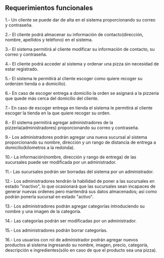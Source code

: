 ## Requerimientos funcionales

1.- Un cliente se puede dar de alta en el sistema proporcionando su correo y contraseña.

2.- El cliente podrá almacenar su información de contacto(dirección, nombre, apellidos y teléfono) en el sistema.

3.- El sistema permitirá al cliente modificar su información de contacto, su correo y contraseña.

4.- El cliente podrá acceder al sistema y ordenar una pizza sin necesidad de estar registrado.

5.- El sistema le permitirá al cliente escoger como quiere recoger su orden(en tienda o a domicilio).

6.- En caso de escoger entrega a domicilio la orden se asignará a la pizzería que quede más cerca del domicilio del cliente.

7.- En caso de escoger entrega en tienda el sistema le permitirá al cliente escoger la tienda en la que quiere recoger su orden.

8.- El sistema permitirá agregar administradores de la pizzería(administradores) proporcionando su correo y contraseña.

9.- Los administradores podrán agregar una nueva sucursal al sistema proporcionando su nombre, dirección y un rango de distancia de entrega a domicilio(kilometros a la redonda).

10.- La información(nombre, dirección y rango de entrega) de las sucursales puede ser modificada por un administrador.

11.- Las sucursales podrán ser borradas del sistema por un administrador.

12.- Los administradores tendrán la habilidad de poner a las sucursales en estado "inactivo", lo que ocasionará que las sucursales sean incapaces de generar nuevas ordenes pero mantendrá sus datos almacenados; así como podrán ponerla sucursal en estado "activo".

13.- Los administradores podrán agregar categorías introduciendo su nombre y una imagen de la categoría.

14.- Las categorías podrán ser modificadas por un administrador.

15.- Los administradores podrán borrar categorías.

16.- Los usuarios con rol de administrador podrán agregar nuevos productos al sistema ingresando su nombre, imagen, precio, categoría, descripción e ingredientes(sólo en caso de que el producto sea una pizza).
